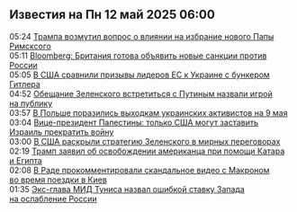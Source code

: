 <h2>Известия на Пн 12 май 2025 06:00</h2><!--2025-05-12 05:24:20-->
<div class="rssn">
  <div><span class="smaller gray hspace">05:24</span> <a class="nodecor" href="https://news.rambler.ru/world/54645463-trampa-vozmutil-vopros-o-vliyanii-na-izbranie-novogo-papy-rimsksogo/">Трампа возмутил вопрос о влиянии на избрание нового Папы Римсксого</a></div>
</div>
<div class="rssn">
  <div><span class="smaller gray hspace">05:11</span> <a class="nodecor" href="https://news.rambler.ru/world/54645445-bloomberg-britaniya-gotova-obyavit-novye-sanktsii-protiv-rossii/">Bloomberg: Британия готова объявить новые санкции против России</a></div>
</div>
<div class="rssn">
  <div><span class="smaller gray hspace">05:05</span> <a class="nodecor" href="https://news.rambler.ru/world/54645425-v-ssha-sravnili-prizyvy-liderov-es-k-ukraine-s-bunkerom-gitlera/">В США сравнили призывы лидеров ЕС к Украине с бункером Гитлера</a></div>
</div>
<div class="rssn">
  <div><span class="smaller gray hspace">04:52</span> <a class="nodecor" href="https://news.rambler.ru/world/54645418-obeschanie-zelenskogo-vstretitsya-s-putinym-nazvali-igroy-na-publiku/">Обещание Зеленского встретиться с Путиным назвали игрой на публику</a></div>
</div>
<div class="rssn">
  <div><span class="smaller gray hspace">03:57</span> <a class="nodecor" href="https://news.rambler.ru/world/54645366-v-polshe-porazilis-vyhodkam-ukrainskih-aktivistov-na-9-maya/">В Польше поразились выходкам украинских активистов на 9 мая</a></div>
</div>
<div class="rssn">
  <div><span class="smaller gray hspace">03:04</span> <a class="nodecor" href="https://news.rambler.ru/world/54644638-vitse-prezident-palestiny-tolko-ssha-mogut-zastavit-izrail-prekratit-voynu/">Вице-президент Палестины: только США могут заставить Израиль прекратить войну</a></div>
</div>
<div class="rssn">
  <div><span class="smaller gray hspace">03:00</span> <a class="nodecor" href="https://news.rambler.ru/world/54644901-v-ssha-raskryli-strategiyu-zelenskogo-v-mirnyh-peregovorah/">В США раскрыли стратегию Зеленского в мирных переговорах</a></div>
</div>
<div class="rssn">
  <div><span class="smaller gray hspace">02:19</span> <a class="nodecor" href="https://news.rambler.ru/world/54644304-tramp-zayavil-ob-osvobozhdenii-amerikantsa-pri-pomoschi-katara-i-egipta/">Трамп заявил об освобождении американца при помощи Катара и Египта</a></div>
</div>
<div class="rssn">
  <div><span class="smaller gray hspace">02:08</span> <a class="nodecor" href="https://news.rambler.ru/world/54645281-v-rade-prokommentirovali-skandalnoe-video-s-makronom-vo-vremya-poezdki-v-kiev/">В Раде прокомментировали скандальное видео с Макроном во время поездки в Киев</a></div>
</div>
<div class="rssn">
  <div><span class="smaller gray hspace">01:35</span> <a class="nodecor" href="https://news.rambler.ru/world/54645124-eks-glava-mid-tunisa-nazval-oshibkoy-stavku-zapada-na-oslablenie-rossii/">Экс-глава МИД Туниса назвал ошибкой ставку Запада на ослабление России</a></div>
</div>
